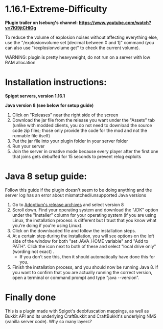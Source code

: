 # 1.16.1-Extreme-Difficulty

**Plugin trailer on Iseburg's channel: https://www.youtube.com/watch?v=7Kl9jtCHIGg**

To reduce the volume of explosion noises without affecting everything else, use the "/explosionvolume set [decimal between 0 and 1]" command (you can also use "/explosionvolume get" to check the current volume).

WARNING: plugin is pretty heavyweight, do not run on a server with low RAM allocation

# Installation instructions:

**Spigot servers, version 1.16.1**

**Java version 8 (see below for setup guide)**

1. Click on "Releases" near the right side of the screen
2. Download the jar file from the release you want under the "Assets" tab (unlike with modded clients, you do not need to download the source code zip files; those only provide the code for the mod and not the runnable file itself)
3. Put the jar file into your plugin folder in your server folder
4. Run your server
5. Join the server in creative mode because every player after the first one that joins gets debuffed for 15 seconds to prevent relog exploits

# Java 8 setup guide:

Follow this guide if the plugin doesn't seem to be doing anything and the server log has an error about mismatched/unsupported Java versions

1. Go to [Adoptium's release archives](https://adoptium.net/temurin/archive) and select version 8
2. Scroll down. Find your operating system and download the "JDK" option under the "Installer" column for your operating system (if you are using Linux, the installation process is different but I trust that you know what you're doing if you're using Linux).
3. Click on the downloaded file and follow the installation steps.
4. At a certain step during the installation, you will see options on the left side of the window for both "set JAVA_HOME variable" and "Add to PATH". Click the icon next to both of these and select "local drive only" (wording not exact)   .
    * If you don't see this, then it should automatically have done this for you.
5. Finish the installation process, and you should now be running Java 8. If you want to confirm that you are actually running the correct version, open a terminal or command prompt and type "java --version".

# Finally done

This is a plugin made with Spigot's deobfuscation mappings, as well as Bukkit API and its underlying CraftBukkit and CraftBukkit's underlying NMS (vanilla server code). Why so many layers?

